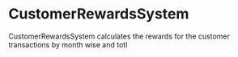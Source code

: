 # CustomerRewardsSystem
CustomerRewardsSystem calculates the rewards for the customer transactions by month wise and totl
